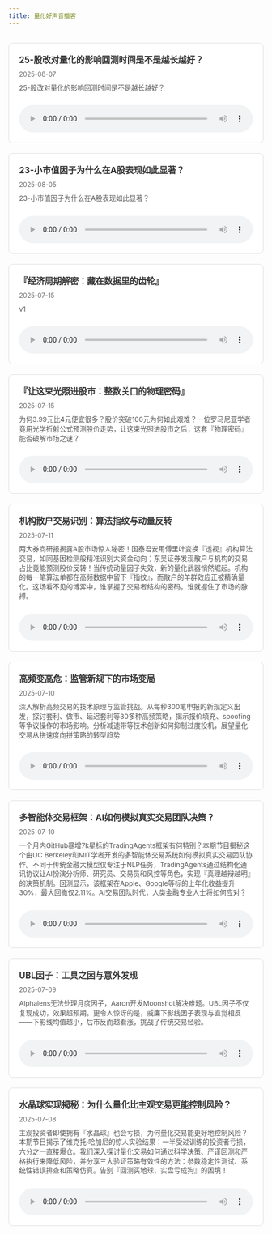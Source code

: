 ```yaml
---
title: 量化好声音播客
---
```


<div class="podcast-grid">
  <div class="podcast-card">
    <div class="podcast-info">
      <h3><a href="/podcast/25-股改对量化的影响回测时间是不是越长越好？/">25-股改对量化的影响回测时间是不是越长越好？</a></h3>
      <p class="podcast-date">2025-08-07</p>
      <p class="podcast-desc">25-股改对量化的影响回测时间是不是越长越好？</p>
      <audio controls><source src="https://cdn.jsdelivr.net/gh/zillionare/podcast@main/2025/08/8月6日.mp3" type="audio/mpeg">您的浏览器不支持音频播放。</audio>
    </div>
  </div>
  <div class="podcast-card">
    <div class="podcast-info">
      <h3><a href="/podcast/23-小市值因子为什么在A股表现如此显著？/">23-小市值因子为什么在A股表现如此显著？</a></h3>
      <p class="podcast-date">2025-08-05</p>
      <p class="podcast-desc">23-小市值因子为什么在A股表现如此显著？</p>
      <audio controls><source src="https://cdn.jsdelivr.net/gh/zillionare/podcast@main/2025/08/23-final.mp3" type="audio/mpeg">您的浏览器不支持音频播放。</audio>
    </div>
  </div>
  <div class="podcast-card">
    <div class="podcast-info">
      <h3><a href="/podcast/16/">『经济周期解密：藏在数据里的齿轮』</a></h3>
      <p class="podcast-date">2025-07-15</p>
      <p class="podcast-desc">v1</p>
      <audio controls><source src="https://cdn.jsdelivr.net/gh/zillionare/podcast@main/2025/07/16-final.mp3" type="audio/mpeg">您的浏览器不支持音频播放。</audio>
    </div>
  </div>
  <div class="podcast-card">
    <div class="podcast-info">
      <h3><a href="/podcast/pressure-of-prices-integer-podcast/">『让这束光照进股市：整数关口的物理密码』</a></h3>
      <p class="podcast-date">2025-07-15</p>
      <p class="podcast-desc">为何3.99元比4元便宜很多？股价突破100元为何如此艰难？一位罗马尼亚学者竟用光学折射公式预测股价走势，让这束光照进股市之后，这套『物理密码』能否破解市场之谜？</p>
      <audio controls><source src="https://cdn.jsdelivr.net/gh/zillionare/podcast@main/2025/07/01-final.MP3" type="audio/mpeg">您的浏览器不支持音频播放。</audio>
    </div>
  </div>
  <div class="podcast-card">
    <div class="podcast-info">
      <h3><a href="/podcast/15/">机构散户交易识别：算法指纹与动量反转</a></h3>
      <p class="podcast-date">2025-07-11</p>
      <p class="podcast-desc">两大券商研报揭露A股市场惊人秘密！国泰君安用傅里叶变换『透视』机构算法交易，如同基因检测般精准识别大资金动向；东吴证券发现散户与机构的交易占比竟能预测股价反转！当传统动量因子失效，新的量化武器悄然崛起。机构的每一笔算法单都在高频数据中留下『指纹』，而散户的羊群效应正被精确量化。这场看不见的博弈中，谁掌握了交易者结构的密码，谁就握住了市场的脉搏。</p>
      <audio controls><source src="https://cdn.jsdelivr.net/gh/zillionare/podcast@main/2025/07/15-final.mp3" type="audio/mpeg">您的浏览器不支持音频播放。</audio>
    </div>
  </div>
  <div class="podcast-card">
    <div class="podcast-info">
      <h3><a href="/podcast/14-all-about-hft/">高频变高危：监管新规下的市场变局</a></h3>
      <p class="podcast-date">2025-07-10</p>
      <p class="podcast-desc">深入解析高频交易的技术原理与监管挑战。从每秒300笔申报的新规定义出发，探讨套利、做市、延迟套利等30多种高频策略，揭示报价填充、spoofing等争议操作的市场影响。分析减速带等技术创新如何抑制过度投机，展望量化交易从拼速度向拼策略的转型趋势</p>
      <audio controls><source src="https://cdn.jsdelivr.net/gh/zillionare/podcast@main/2025/07/14-final.mp3" type="audio/mpeg">您的浏览器不支持音频播放。</audio>
    </div>
  </div>
  <div class="podcast-card">
    <div class="podcast-info">
      <h3><a href="/podcast/10-trading-agents/">多智能体交易框架：AI如何模拟真实交易团队决策？</a></h3>
      <p class="podcast-date">2025-07-10</p>
      <p class="podcast-desc">一个月内GitHub暴增7k星标的TradingAgents框架有何特别？本期节目揭秘这个由UC Berkeley和MIT学者开发的多智能体交易系统如何模拟真实交易团队协作。不同于传统金融大模型仅专注于NLP任务，TradingAgents通过结构化通讯协议让AI扮演分析师、研究员、交易员和风控等角色，实现『真理越辩越明』的决策机制。回测显示，该框架在Apple、Google等标的上年化收益提升30%，最大回撤仅2.11%。AI交易团队时代，人类金融专业人士将如何应对？</p>
      <audio controls><source src="https://cdn.jsdelivr.net/gh/zillionare/podcast@main/2025/07/10-final.mp3" type="audio/mpeg">您的浏览器不支持音频播放。</audio>
    </div>
  </div>
  <div class="podcast-card">
    <div class="podcast-info">
      <h3><a href="/podcast/13-ubl-2/">UBL因子：工具之困与意外发现</a></h3>
      <p class="podcast-date">2025-07-09</p>
      <p class="podcast-desc">Alphalens无法处理月度因子，Aaron开发Moonshot解决难题。UBL因子不仅复现成功，效果超预期。更令人惊讶的是，威廉下影线因子表现与直觉相反——下影线均值越小，后市反而越看涨，挑战了传统交易经验。</p>
      <audio controls><source src="https://cdn.jsdelivr.net/gh/zillionare/podcast@main/2025/07/13.mp3" type="audio/mpeg">您的浏览器不支持音频播放。</audio>
    </div>
  </div>
  <div class="podcast-card">
    <div class="podcast-info">
      <h3><a href="/podcast/12-量化交易是怎么控制风险的/">水晶球实现揭秘：为什么量化比主观交易更能控制风险？</a></h3>
      <p class="podcast-date">2025-07-08</p>
      <p class="podcast-desc">主观投资者即使拥有『水晶球』也会亏损，为何量化交易能更好地控制风险？本期节目揭示了维克托·哈加尼的惊人实验结果：一半受过训练的投资者亏损，六分之一直接爆仓。我们深入探讨量化交易如何通过科学决策、严谨回测和严格执行来降低风险，并分享三大验证策略有效性的方法：参数稳定性测试、系统性错误排查和策略仿真。告别『回测买地球，实盘亏成狗』的困境！</p>
      <audio controls><source src="https://cdn.jsdelivr.net/gh/zillionare/podcast@main/2025/07/12-final.mp3" type="audio/mpeg">您的浏览器不支持音频播放。</audio>
    </div>
  </div>
</div>

<style>
.podcast-grid {
  display: grid;
  grid-template-columns: repeat(auto-fill, minmax(350px, 1fr));
  gap: 20px;
  margin: 30px 0;
}

.podcast-card {
  border: 1px solid #e0e0e0;
  border-radius: 8px;
  overflow: hidden;
  transition: transform 0.3s ease, box-shadow 0.3s ease;
  background: #fff;
}

.podcast-card:hover {
  transform: translateY(-5px);
  box-shadow: 0 10px 20px rgba(0,0,0,0.1);
}

.podcast-info {
  padding: 20px;
}

.podcast-info h3 {
  margin: 0 0 10px 0;
  font-size: 1.2em;
}

.podcast-info h3 a {
  text-decoration: none;
  color: #333;
}

.podcast-info h3 a:hover {
  color: #007acc;
}

.podcast-date {
  color: #666;
  font-size: 0.9em;
  margin: 5px 0;
}

.podcast-desc {
  font-size: 0.95em;
  color: #555;
  margin: 10px 0;
  line-height: 1.4;
}

.podcast-info audio {
  width: 100%;
  margin-top: 15px;
}
</style>
